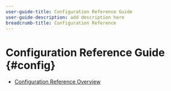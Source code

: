 ```yaml
---
user-guide-title: Configuration Reference Guide
user-guide-description: add description here
breadcrumb-title: Configuration Reference
---
```


# Configuration Reference Guide {#config}

- [Configuration Reference Overview](overview.md)

